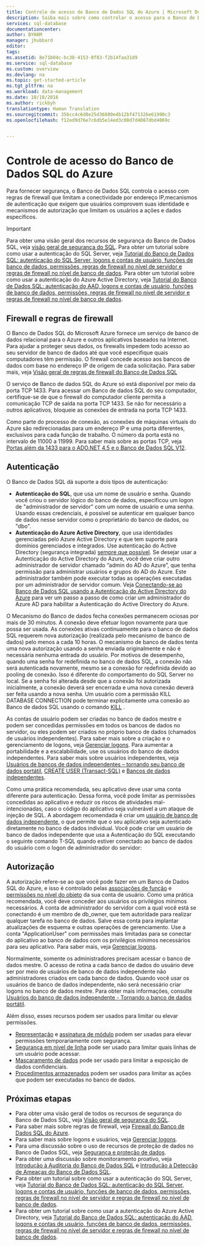 ```yaml
---
title: Controle de acesso do Banco de Dados SQL do Azure | Microsoft Docs
description: Saiba mais sobre como controlar o acesso para o Banco de Dados SQL do Microsoft Azure.
services: sql-database
documentationcenter: 
author: BYHAM
manager: jhubbard
editor: 
tags: 
ms.assetid: 8e71b04c-bc38-4153-8f83-f2b14faa31d9
ms.service: sql-database
ms.custom: overview
ms.devlang: na
ms.topic: get-started-article
ms.tgt_pltfrm: na
ms.workload: data-management
ms.date: 10/18/2016
ms.author: rickbyh
translationtype: Human Translation
ms.sourcegitcommit: 356cc4c6d8e25d36880e4b12bf471326e61990c3
ms.openlocfilehash: f12ed9d76e7c6db5e14ed3c00d7d4087dbd4069c


---
```

# <a name="azure-sql-database-access-control"></a>Controle de acesso do Banco de Dados SQL do Azure
Para fornecer segurança, o Banco de Dados SQL controla o acesso com regras de firewall que limitam a conectividade por endereço IP,mecanismos de autenticação que exigem que usuários comprovem suas identidade e mecanismos de autorização que limitam os usuários a ações e dados específicos. 

> [!IMPORTANT]
> Para obter uma visão geral dos recursos de segurança do Banco de Dados SQL, veja [visão geral de segurança do SQL](sql-database-security-overview.md). Para obter um tutorial sobre como usar a autenticação do SQL Server, veja [Tutorial do Banco de Dados SQL: autenticação do SQL Server, logons e contas de usuário, funções de banco de dados, permissões, regras de firewall no nível de servidor e regras de firewall no nível de banco de dados](sql-database-control-access-sql-authentication-get-started.md). Para obter um tutorial sobre como usar a autenticação do Azure Active Directory, veja [Tutorial do Banco de Dados SQL: autenticação do AAD, logons e contas de usuário, funções de banco de dados, permissões, regras de firewall no nível de servidor e regras de firewall no nível de banco de dados](sql-database-control-access-aad-authentication-get-started.md).

>

## <a name="firewall-and-firewall-rules"></a>Firewall e regras de firewall
O Banco de Dados SQL do Microsoft Azure fornece um serviço de banco de dados relacional para o Azure e outros aplicativos baseados na Internet. Para ajudar a proteger seus dados, os firewalls impedem todo acesso ao seu servidor de banco de dados até que você especifique quais computadores têm permissão. O firewall concede acesso aos bancos de dados com base no endereço IP de origem de cada solicitação. Para saber mais, veja [Visão geral de regras de firewall do Banco de Dados SQL](sql-database-firewall-configure.md)

O serviço de Banco de dados SQL do Azure só está disponível por meio da porta TCP 1433. Para acessar um Banco de dados SQL do seu computador, certifique-se de que o firewall do computador cliente permita a comunicação TCP de saída na porta TCP 1433. Se não for necessário a outros aplicativos, bloqueie as conexões de entrada na porta TCP 1433. 

Como parte do processo de conexão, as conexões de máquinas virtuais do Azure são redirecionadas para um endereço IP e uma porta diferentes, exclusivos para cada função de trabalho. O número da porta está no intervalo de 11000 a 11999. Para saber mais sobre as portas TCP, veja [Portas além da 1433 para o ADO.NET 4.5 e o Banco de Dados SQL V12](sql-database-develop-direct-route-ports-adonet-v12.md).

## <a name="authentication"></a>Autenticação

O Banco de Dados SQL dá suporte a dois tipos de autenticação:

* **Autenticação do SQL**, que usa um nome de usuário e senha. Quando você criou o servidor lógico do banco de dados, especificou um logon de "administrador de servidor" com um nome de usuário e uma senha. Usando essas credenciais, é possível se autenticar em qualquer banco de dados nesse servidor como o proprietário do banco de dados, ou "dbo". 
* **Autenticação do Azure Active Directory**, que usa identidades gerenciadas pelo Azure Active Directory e que tem suporte para domínios gerenciados e integrados. Use autenticação do Active Directory (segurança integrada) [sempre que possível](https://msdn.microsoft.com/library/ms144284.aspx). Se desejar usar a Autenticação do Active Directory do Azure, você deve criar outro administrador de servidor chamado “admin do AD do Azure”, que tenha permissão para administrar usuários e grupos do AD do Azure. Este administrador também pode executar todas as operações executadas por um administrador de servidor comum. Veja [Conectando-se ao Banco de Dados SQL usando a Autenticação do Active Directory do Azure](sql-database-aad-authentication.md) para ver um passo a passo de como criar um administrador do Azure AD para habilitar a Autenticação do Active Directory do Azure.

O Mecanismo do Banco de dados fecha conexões permanecem ociosas por mais de 30 minutos. A conexão deve efetuar logon novamente para que possa ser usada. As conexões ativas continuamente para o banco de dados SQL requerem nova autorização (realizada pelo mecanismo de banco de dados) pelo menos a cada 10 horas. O mecanismo de banco de dados tenta uma nova autorização usando a senha enviada originalmente e não é necessária nenhuma entrada do usuário. Por motivos de desempenho, quando uma senha for redefinida no banco de dados SQL, a conexão não será autenticada novamente, mesmo se a conexão for redefinida devido ao pooling de conexão. Isso é diferente do comportamento do SQL Server no local. Se a senha foi alterada desde que a conexão foi autorizada inicialmente, a conexão deverá ser encerrada e uma nova conexão deverá ser feita usando a nova senha. Um usuário com a permissão KILL DATABASE CONNECTION pode terminar explicitamente uma conexão ao Banco de dados SQL usando o comando [KILL](https://msdn.microsoft.com/library/ms173730.aspx) .

As contas de usuário podem ser criadas no banco de dados mestre e podem ser concedidas permissões em todos os bancos de dados no servidor, ou eles podem ser criados no próprio banco de dados (chamados de usuários independentes). Para saber mais sobre a criação e o gerenciamento de logons, veja [Gerenciar logons](sql-database-manage-logins.md). Para aumentar a portabilidade e a escalabilidade, use os usuários do banco de dados independentes. Para saber mais sobre usuários independentes, veja [Usuários de bancos de dados independentes – tornando seu banco de dados portátil](https://msdn.microsoft.com/library/ff929188.aspx), [CREATE USER (Transact-SQL)](https://technet.microsoft.com/library/ms173463.aspx) e [Bancos de dados independentes](https://technet.microsoft.com/library/ff929071.aspx).

Como uma prática recomendada, seu aplicativo deve usar uma conta diferente para autenticação. Dessa forma, você pode limitar as permissões concedidas ao aplicativo e reduzir os riscos de atividades mal-intencionadas, caso o código do aplicativo seja vulnerável a um ataque de injeção de SQL. A abordagem recomendada é criar um [usuário de banco de dados independente](https://msdn.microsoft.com/library/ff929188), o que permite que o seu aplicativo seja autenticado diretamente no banco de dados individual. Você pode criar um usuário de banco de dados independente que usa a Autenticação do SQL executando o seguinte comando T-SQL quando estiver conectado ao banco de dados do usuário com o logon de administrador do servidor:

## <a name="authorization"></a>Autorização

A autorização refere-se ao que você pode fazer em um Banco de Dados SQL do Azure, e isso é controlado pelas [associações de função](https://msdn.microsoft.com/library/ms189121) e [permissões no nível do objeto](https://msdn.microsoft.com/library/ms191291.aspx) da sua conta de usuário. Como uma prática recomendada, você deve conceder aos usuários os privilégios mínimos necessários. A conta de administrador do servidor com a qual você está se conectando é um membro de db_owner, que tem autoridade para realizar qualquer tarefa no banco de dados. Salve essa conta para implantar atualizações de esquema e outras operações de gerenciamento. Use a conta "ApplicationUser" com permissões mais limitadas para se conectar do aplicativo ao banco de dados com os privilégios mínimos necessários para seu aplicativo. Para saber mais, veja [Gerenciar logons](sql-database-manage-logins.md).

Normalmente, somente os administradores precisam acessar o banco de dados mestre. O acesso de rotina a cada banco de dados do usuário deve ser por meio de usuários de banco de dados independente não administradores criados em cada banco de dados. Quando você usar os usuários de banco de dados independente, não será necessário criar logons no banco de dados mestre. Para obter mais informações, consulte [Usuários do banco de dados independente - Tornando o banco de dados portátil](https://msdn.microsoft.com/library/ff929188.aspx).

Além disso, esses recursos podem ser usados para limitar ou elevar permissões.

* [Representação](https://msdn.microsoft.com/library/vstudio/bb669087) e [assinatura de módulo](https://msdn.microsoft.com/library/bb669102) podem ser usadas para elevar permissões temporariamente com segurança.
* [Segurança em nível de linha](https://msdn.microsoft.com/library/dn765131) pode ser usado para limitar quais linhas de um usuário pode acessar.
* [Mascaramento de dados](sql-database-dynamic-data-masking-get-started.md) pode ser usado para limitar a exposição de dados confidenciais.
* [Procedimentos armazenados](https://msdn.microsoft.com/library/ms190782) podem ser usados para limitar as ações que podem ser executadas no banco de dados.

## <a name="next-steps"></a>Próximas etapas

- Para obter uma visão geral de todos os recursos de segurança do Banco de Dados SQL, veja [Visão geral de segurança do SQL](sql-database-security-overview.md).
- Para saber mais sobre regras de firewall, veja [Firewall do Banco de Dados SQL do Azure](sql-database-firewall-configure.md).
- Para saber mais sobre logons e usuários, veja [Gerenciar logons](sql-database-manage-logins.md). 
- Para uma discussão sobre o uso de recursos de proteção de dados no Banco de Dados SQL, veja [Segurança e proteção de dados](sql-database-protect-data.md).
- Para obter uma discussão sobre monitoramento proativo, veja [Introdução à Auditoria do Banco de Dados SQL](sql-database-auditing-get-started.md) e [Introdução à Detecção de Ameaças do Banco de Dados SQL](sql-database-threat-detection-get-started.md).
- Para obter um tutorial sobre como usar a autenticação do SQL Server, veja [Tutorial do Banco de Dados SQL: autenticação do SQL Server, logons e contas de usuário, funções de banco de dados, permissões, regras de firewall no nível de servidor e regras de firewall no nível de banco de dados](sql-database-control-access-sql-authentication-get-started.md).
- Para obter um tutorial sobre como usar a autenticação do Azure Active Directory, veja [Tutorial do Banco de Dados SQL: autenticação do AAD, logons e contas de usuário, funções de banco de dados, permissões, regras de firewall no nível de servidor e regras de firewall no nível de banco de dados](sql-database-control-access-aad-authentication-get-started.md).



<!--HONumber=Jan17_HO3-->


